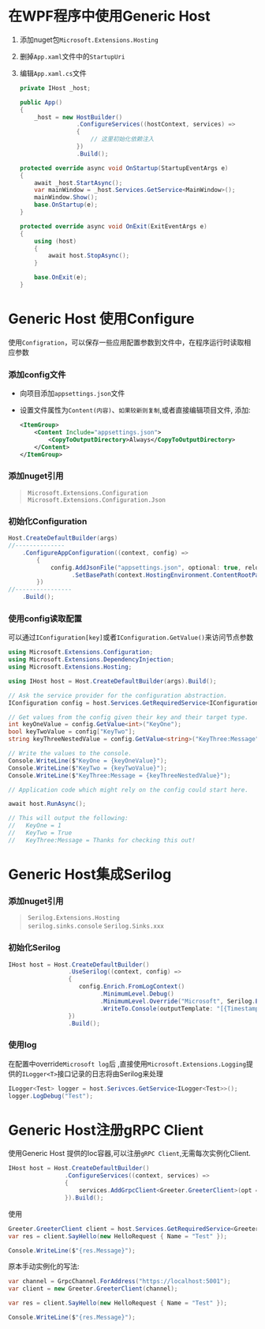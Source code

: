 # 在WPF程序中使用Generic Host

1. 添加nuget包`Microsoft.Extensions.Hosting`
2. 删掉`App.xaml`文件中的`StartupUri`
3. 编辑`App.xaml.cs`文件

    ```C#
    private IHost _host;

    public App()
    {
        _host = new HostBuilder()
                    .ConfigureServices((hostContext, services) =>
                    {
                        // 这里初始化依赖注入
                    })
                    .Build();

    protected override async void OnStartup(StartupEventArgs e)
    {
        await _host.StartAsync();
        var mainWindow = _host.Services.GetService<MainWindow>();
        mainWindow.Show();
        base.OnStartup(e);
    }

    protected override async void OnExit(ExitEventArgs e)
    {
        using (host)
        {
            await host.StopAsync();
        }

        base.OnExit(e);
    }
    ```

# Generic Host 使用Configure

使用`Configration`，可以保存一些应用配置参数到文件中，在程序运行时读取相应参数

### 添加config文件

* 向项目添加`appsettings.json`文件

* 设置文件属性为`Content(内容)`、`如果较新则复制`,或者直接编辑项目文件, 添加:
    ```xml
    <ItemGroup>
        <Content Include="appsettings.json">
            <CopyToOutputDirectory>Always</CopyToOutputDirectory>
        </Content>
    </ItemGroup>
    ```

### 添加nuget引用

> `Microsoft.Extensions.Configuration`  
> `Microsoft.Extensions.Configuration.Json`

### 初始化Configuration

```C#
Host.CreateDefaultBuilder(args)
//--------------
    .ConfigureAppConfiguration((context, config) =>
        {
            config.AddJsonFile("appsettings.json", optional: true, reloadOnChange: true)
                  .SetBasePath(context.HostingEnvironment.ContentRootPath);
        })
//----------------
    .Build();
```

### 使用config读取配置

可以通过`IConfiguration[key]`或者`IConfiguration.GetValue()`来访问节点参数


```C#
using Microsoft.Extensions.Configuration;
using Microsoft.Extensions.DependencyInjection;
using Microsoft.Extensions.Hosting;

using IHost host = Host.CreateDefaultBuilder(args).Build();

// Ask the service provider for the configuration abstraction.
IConfiguration config = host.Services.GetRequiredService<IConfiguration>();

// Get values from the config given their key and their target type.
int keyOneValue = config.GetValue<int>("KeyOne");
bool keyTwoValue = config["KeyTwo"];
string keyThreeNestedValue = config.GetValue<string>("KeyThree:Message");

// Write the values to the console.
Console.WriteLine($"KeyOne = {keyOneValue}");
Console.WriteLine($"KeyTwo = {keyTwoValue}");
Console.WriteLine($"KeyThree:Message = {keyThreeNestedValue}");

// Application code which might rely on the config could start here.

await host.RunAsync();

// This will output the following:
//   KeyOne = 1
//   KeyTwo = True
//   KeyThree:Message = Thanks for checking this out!
```

# Generic Host集成Serilog

### 添加nuget引用

> `Serilog.Extensions.Hosting`  
> `serilog.sinks.console` `Serilog.Sinks.xxx`

### 初始化Serilog

```C#
IHost host = Host.CreateDefaultBuilder()
                 .UseSerilog((context, config) =>
                 {
                    config.Enrich.FromLogContext()
                          .MinimumLevel.Debug()
                          .MinimumLevel.Override("Microsoft", Serilog.Events.LogEventLevel.Debug)
                          .WriteTo.Console(outputTemplate: "[{Timestamp:HH:mm:ss} {Level:u3}] {SourceContext}.{Method} {Message:lj}{NewLine}{Exception}");
                 })
                 .Build();
```

### 使用log

在配置中override`Microsoft log`后 ,直接使用`Microsoft.Extensions.Logging`提供的`ILogger<T>`接口记录的日志将由Serilog来处理

```C#
ILogger<Test> logger = host.Serivces.GetService<ILogger<Test>>();
logger.LogDebug("Test");
```

# Generic Host注册gRPC Client

使用Generic Host 提供的Ioc容器,可以注册`gRPC Client`,无需每次实例化Client.


```C#
IHost host = Host.CreateDefaultBuilder()
                .ConfigureServices((context, services) =>
                {
                    services.AddGrpcClient<Greeter.GreeterClient>(opt => opt.Address = new Uri("https://localhost:5001"));
                }).Build();
```
使用

```C#
Greeter.GreeterClient client = host.Services.GetRequiredService<Greeter.GreeterClient>();
var res = client.SayHello(new HelloRequest { Name = "Test" });

Console.WriteLine($"{res.Message}");
```

原本手动实例化的写法:
```C#
var channel = GrpcChannel.ForAddress("https://localhost:5001");
var client = new Greeter.GreeterClient(channel);

var res = client.SayHello(new HelloRequest { Name = "Test" });

Console.WriteLine($"{res.Message}");
```